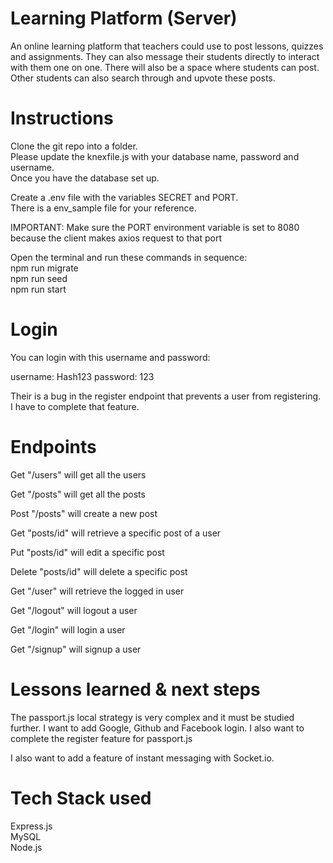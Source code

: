 
# Learning Platform (Server)

An online learning platform that teachers could use to post lessons, 
quizzes and assignments. 
They can also message their students directly to interact with them one on one. 
There will also be a space where students can post. 
Other students can also search through and upvote these posts. 

# Instructions
Clone the git repo into a folder.   
Please update the knexfile.js with your database name, password and username.   
Once you have the database set up.   

Create a .env file with the variables SECRET and PORT.  
There is a env_sample file for your reference.  
    
IMPORTANT:
Make sure the PORT environment variable is set to 8080 because the client makes axios request to that port



Open the terminal and run these commands in sequence:    
npm run migrate    
npm run seed   
npm run start        

# Login
You can login with this username and password:

username: Hash123
password: 123

Their is a bug in the register endpoint that prevents a user from registering.   
I have to complete that feature.


# Endpoints
Get "/users" will get all the users

Get "/posts" will get all the posts

Post "/posts" will create a new post

Get "posts/id" will retrieve a specific post of a user

Put "posts/id" will edit a specific post

Delete "posts/id" will delete a specific post

Get "/user" will retrieve the logged in user

Get "/logout" will logout a user

Get "/login" will login a user

Get "/signup" will signup a user

# Lessons learned & next steps
The passport.js local strategy is very complex and it must be 
studied further. I want to add Google, Github and Facebook login.
I also want to complete the register feature for passport.js

I also want to add a feature of instant messaging with Socket.io.

# Tech Stack used   
Express.js    
MySQL          
Node.js      





